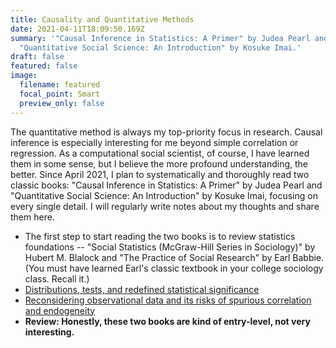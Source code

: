 ```yaml
---
title: Causality and Quantitative Methods
date: 2021-04-11T18:09:50.169Z
summary: '"Causal Inference in Statistics: A Primer" by Judea Pearl and
  "Quantitative Social Science: An Introduction" by Kosuke Imai.'
draft: false
featured: false
image:
  filename: featured
  focal_point: Smart
  preview_only: false
---
```

The quantitative method is always my top-priority focus in research. Causal inference is especially interesting for me beyond simple correlation or regression. As a computational social scientist, of course, I have learned them in some sense, but I believe the more profound understanding, the better. Since April 2021, I plan to systematically and thoroughly read two classic books: "Causal Inference in Statistics: A Primer" by Judea Pearl and "Quantitative Social Science: An Introduction" by Kosuke Imai, focusing on every single detail. I will regularly write notes about my thoughts and share them here.

* The first step to start reading the two books is to review statistics foundations -- "Social Statistics (McGraw-Hill Series in Sociology)" by Hubert M. Blalock and "The Practice of Social Research" by Earl Babbie. (You must have learned Earl's classic textbook in your college sociology class. Recall it.)
* [Distributions, tests, and redefined statistical significance](https://docs.google.com/document/d/1swNWVOIP1qN5d5OmbffDMGyxJ4WAHWYTVA_127kLkI4/edit?usp=sharing)[](https://docs.google.com/document/d/1MYgnp1jkPL-rf91MXIgmxAcV3ATz4bqPZMHIluGXo2s/edit?usp=sharing)[](https://docs.google.com/document/d/1MYgnp1jkPL-rf91MXIgmxAcV3ATz4bqPZMHIluGXo2s/edit?usp=sharing)
* [Reconsidering observational data and its risks of spurious correlation and endogeneity](https://docs.google.com/document/d/1MYgnp1jkPL-rf91MXIgmxAcV3ATz4bqPZMHIluGXo2s/edit?usp=sharing)
* **Review: Honestly, these two books are kind of entry-level, not very interesting.**